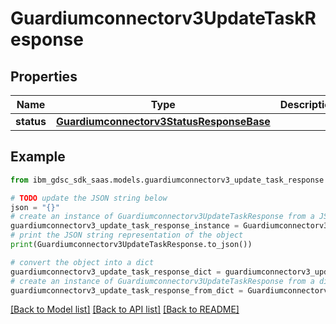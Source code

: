 # Guardiumconnectorv3UpdateTaskResponse


## Properties

Name | Type | Description | Notes
------------ | ------------- | ------------- | -------------
**status** | [**Guardiumconnectorv3StatusResponseBase**](Guardiumconnectorv3StatusResponseBase.md) |  | [optional] 

## Example

```python
from ibm_gdsc_sdk_saas.models.guardiumconnectorv3_update_task_response import Guardiumconnectorv3UpdateTaskResponse

# TODO update the JSON string below
json = "{}"
# create an instance of Guardiumconnectorv3UpdateTaskResponse from a JSON string
guardiumconnectorv3_update_task_response_instance = Guardiumconnectorv3UpdateTaskResponse.from_json(json)
# print the JSON string representation of the object
print(Guardiumconnectorv3UpdateTaskResponse.to_json())

# convert the object into a dict
guardiumconnectorv3_update_task_response_dict = guardiumconnectorv3_update_task_response_instance.to_dict()
# create an instance of Guardiumconnectorv3UpdateTaskResponse from a dict
guardiumconnectorv3_update_task_response_from_dict = Guardiumconnectorv3UpdateTaskResponse.from_dict(guardiumconnectorv3_update_task_response_dict)
```
[[Back to Model list]](../README.md#documentation-for-models) [[Back to API list]](../README.md#documentation-for-api-endpoints) [[Back to README]](../README.md)



